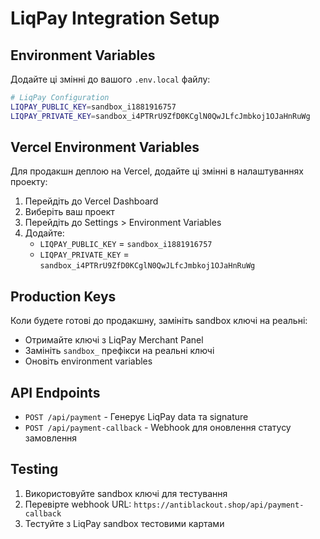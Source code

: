 # LiqPay Integration Setup

## Environment Variables

Додайте ці змінні до вашого `.env.local` файлу:

```bash
# LiqPay Configuration
LIQPAY_PUBLIC_KEY=sandbox_i1881916757
LIQPAY_PRIVATE_KEY=sandbox_i4PTRrU9ZfD0KCglN0QwJLfcJmbkoj1OJaHnRuWg
```

## Vercel Environment Variables

Для продакшн деплою на Vercel, додайте ці змінні в налаштуваннях проекту:

1. Перейдіть до Vercel Dashboard
2. Виберіть ваш проект
3. Перейдіть до Settings > Environment Variables
4. Додайте:
   - `LIQPAY_PUBLIC_KEY` = `sandbox_i1881916757`
   - `LIQPAY_PRIVATE_KEY` = `sandbox_i4PTRrU9ZfD0KCglN0QwJLfcJmbkoj1OJaHnRuWg`

## Production Keys

Коли будете готові до продакшну, замініть sandbox ключі на реальні:
- Отримайте ключі з LiqPay Merchant Panel
- Замініть `sandbox_` префікси на реальні ключі
- Оновіть environment variables

## API Endpoints

- `POST /api/payment` - Генерує LiqPay data та signature
- `POST /api/payment-callback` - Webhook для оновлення статусу замовлення

## Testing

1. Використовуйте sandbox ключі для тестування
2. Перевірте webhook URL: `https://antiblackout.shop/api/payment-callback`
3. Тестуйте з LiqPay sandbox тестовими картами
